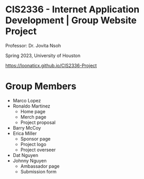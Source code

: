 # CIS2336 - Internet Application Development | Group Website Project
Professor: Dr. Jovita Nsoh

Spring 2023, University of Houston

https://loonaticx.github.io/CIS2336-Project

# Group Members
- Marco Lopez
- Ronaldo Martinez
  - Home page
  - Merch page
  - Project proposal
- Barry McCoy
- Erica Miller
  - Sponsor page
  - Project logo
  - Project overseer
- Dat Nguyen
- Johnny Nguyen
  - Ambassador page
  - Submission form
  


